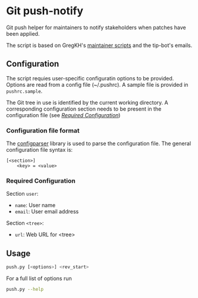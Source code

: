 # Git push-notify

Git push helper for maintainers to notify stakeholders when patches have been
applied.

The script is based on GregKH's [maintainer
scripts](https://github.com/gregkh/gregkh-linux) and the tip-bot's emails.

## Configuration
The script requies user-specific configuratin options to be provided.
Options are read from a config file (~/.pushrc). A sample file is provided in
`pushrc.sample`.

The Git tree in use is identified by the current working directory. A
corresponding configuration section needs to be present in the configuration
file (see *[Required Configuration](#required-Configuration)*)

### Configuration file format
The [configparser](https://docs.python.org/3/library/configparser.html) library
is used to parse the configuration file. The general configuration file syntax
is:
```
[<section>]
    <key> = <value>
```

### Required Configuration
Section `user`:
*   `name`: User name
*   `email`: User email address

Section `<tree>`:
*    `url`: Web URL for \<tree>

## Usage
```bash
push.py [<options>] <rev_start>
```
For a full list of options run
```bash
push.py --help
```
